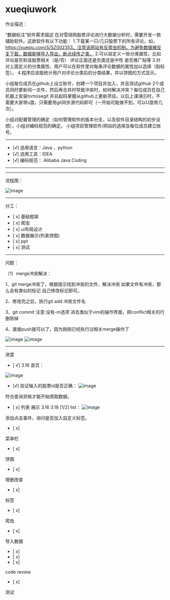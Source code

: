 # xueqiuwork

作业描述：

“数据标注”软件需求描述
在对雪球网股票评论进行大数据分析时，需要开发一款辅助软件。这款软件有以下功能：
1.下载某一只/几只股票下的所有评论，如，https://xueqiu.com/S/SZ002353。注意该网站有反爬虫机制。为避免数据被反复下载，数据能够导入导出，断点续传之类。
2.可以自定义一些分类属性，比如评论是否和该股票相关（是/否） 评论正面还是负面还是中性 是否推广贴等
3.针对上面定义的分类属性，用户可以在软件里对每条评论数据的属性加以选择（贴标签）。
4.程序应该能统计用户对评论分类后的分类结果，并以饼图的方式显示。

小组每位成员在github上设立账号，创建一个项目并加入，并且测试github 2个成员同时更新同一文件，然后再合并时导致冲突时，如何解决冲突？每位成员在自己机器上安装tortoisegit 并且起码掌握从github上更新项目。以后上课演示时，不需要大家带u盘，只需要用git同步源代码即可（一开始可能做不到，可以U盘带几次）。

 小组对配置管理的确定（如何管理软件的版本分支，以及软件目录结构的初步设想），小组对编码规范的确定。
 小组项目管理软件/网站的选择及每位成员建立账号。

---------
- [√] 选用语言：Java ，python
- [√] 选用工具：IDEA
- [√] 编码规范： Alibaba Java Coding

----------




------------

流程图：

![image](https://user-images.githubusercontent.com/51170034/111061125-b3d9d080-84dc-11eb-9db1-f76bcae7a4e7.png)


----------


分工：
- [ x] 基础框架
- [ x] 爬虫
- [ x] ui布局设计
- [ x] 数据展示(列表饼图)
- [ x] ppt
- [ x] 测试

-------------
问题：

（1）merge冲突解决：


1、git merge冲突了，根据提示找到冲突的文件，解决冲突
如果文件有冲突，那么会有类似的标记
自己修改标记即可。

2、修改完之后，执行git add 冲突文件名

3、git commit
注意:没有-m选项
进去类似于vim的操作界面，把conflict相关的行删除掉

4、直接push就可以了，因为刚刚已经执行过相关merge操作了



![image](https://user-images.githubusercontent.com/51170034/111254931-1522b080-8651-11eb-88b8-b5146e5e5ba8.png)
![image](https://user-images.githubusercontent.com/51170034/111254956-1d7aeb80-8651-11eb-88c3-a5b0e273698e.png)

------------------



进度
- [ √] 
3.16
首页：


![image](https://user-images.githubusercontent.com/51170034/111258695-739f5d00-8658-11eb-80b0-7fe945dbf24f.png)




- [√]
验证输入的股票id是否正确：
![image](https://user-images.githubusercontent.com/51170034/111495842-b78a8300-877a-11eb-92d5-428deb168472.png)

符合查询资格才能开始爬取数据。



- [ x] 列表 展示 3.16
3.18 [1/2]
list：
![image](https://user-images.githubusercontent.com/51170034/111497827-63809e00-877c-11eb-8684-2e080b1f5fd3.png)



添加点击事件，询问是否加入自定义标签。



- [ x] 

菜单栏

- [ x] 

饼图


- [ x]

增删改查

- [ x] 

标签

- [ x]

爬虫

- [ x]

导入数据

- [ x] 
- [ x] 
- [ x]

code review

- [ x] 


测试
